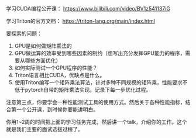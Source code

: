学习CUDA编程公开课：
https://www.bilibili.com/video/BV1z541137iG

学习Triton的官方文档：
https://triton-lang.org/main/index.html

要探索的问题：

1. GPU是如何做矩阵乘法的
2. GPU做运算的效率受到哪些因素的制约（想写出充分发挥GPU能力的程序，需要从哪些方面优化）
3. 如何实际测试一个GPU程序的性能？
4. Triton语言相比CUDA，优缺点是什么。
5. 使用Triton编写一个矩阵乘法算法，针对多种不同规模的矩阵乘，性能要求不低于pytorch自带的矩阵乘法实现。记录下每一步优化过程。

注意第三点，你要学会一种性能测试工具的使用方式。然后关于各种性能指标，结合第一个公开课，到时候你要能讲明白。


你用1~2周的时间把上面的学习任务完成，然后讲一个talk，介绍你的工作。这个就是我们主要的面试选拔过程了。
